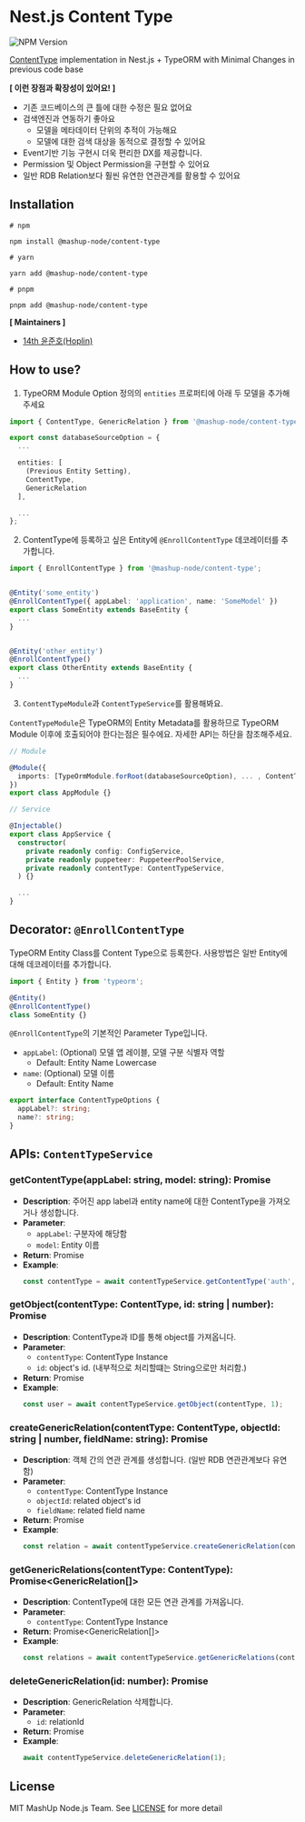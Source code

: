 # Nest.js Content Type

![NPM Version](https://img.shields.io/npm/v/@mashup-node/content-type?style=for-the-badge)

[ContentType](https://docs.djangoproject.com/en/5.1/ref/contrib/contenttypes/) implementation in Nest.js + TypeORM with Minimal Changes in previous code base

**[ 이런 장점과 확장성이 있어요! ]**

- 기존 코드베이스의 큰 틀에 대한 수정은 필요 없어요
- 검색엔진과 연동하기 좋아요
  - 모델을 메타데이터 단위의 추적이 가능해요
  - 모델에 대한 검색 대상을 동적으로 결정할 수 있어요
- Event기반 기능 구현시 더욱 편리한 DX를 제공합니다.
- Permission 및 Object Permission을 구현할 수 있어요
- 일반 RDB Relation보다 훨씬 유연한 연관관계를 활용할 수 있어요

## Installation

```text
# npm

npm install @mashup-node/content-type

# yarn

yarn add @mashup-node/content-type

# pnpm

pnpm add @mashup-node/content-type

```

**[ Maintainers ]**

- [14th 윤준호(Hoplin)](https://github.com/J-Hoplin)

## How to use?

1. TypeORM Module Option 정의의 `entities` 프로퍼티에 아래 두 모델을 추가해주세요

```typescript
import { ContentType, GenericRelation } from '@mashup-node/content-type';

export const databaseSourceOption = {
  ...

  entities: [
    (Previous Entity Setting),
    ContentType,
    GenericRelation
  ],

  ...
};

```

2. ContentType에 등록하고 싶은 Entity에 `@EnrollContentType` 데코레이터를 추가합니다.

```typescript
import { EnrollContentType } from '@mashup-node/content-type';


@Entity('some_entity')
@EnrollContentType({ appLabel: 'application', name: 'SomeModel' })
export class SomeEntity extends BaseEntity {
  ...
}


@Entity('other_entity')
@EnrollContentType()
export class OtherEntity extends BaseEntity {
  ...
}
```

3. `ContentTypeModule`과 `ContentTypeService`를 활용해봐요.

`ContentTypeModule`은 TypeORM의 Entity Metadata를 활용하므로 TypeORM Module 이후에 호출되어야 한다는점은 필수에요. 자세한 API는 하단을 참조해주세요.

```typescript
// Module

@Module({
  imports: [TypeOrmModule.forRoot(databaseSourceOption), ... , ContentTypeModule],
})
export class AppModule {}

// Service

@Injectable()
export class AppService {
  constructor(
    private readonly config: ConfigService,
    private readonly puppeteer: PuppeteerPoolService,
    private readonly contentType: ContentTypeService,
  ) {}

  ...
}
```

## Decorator: `@EnrollContentType`

TypeORM Entity Class를 Content Type으로 등록한다. 사용방법은 일반 Entity에 대해 데코레이터를 추가합니다.

```typescript
import { Entity } from 'typeorm';

@Entity()
@EnrollContentType()
class SomeEntity {}
```

`@EnrollContentType`의 기본적인 Parameter Type입니다.

- `appLabel`: (Optional) 모델 앱 레이블, 모델 구분 식별자 역할
  - Default: Entity Name Lowercase
- `name`: (Optional) 모델 이름
  - Default: Entity Name

```typescript
export interface ContentTypeOptions {
  appLabel?: string;
  name?: string;
}
```

## APIs: `ContentTypeService`

### getContentType(appLabel: string, model: string): Promise<ContentType>

- **Description**: 주어진 app label과 entity name에 대한 ContentType을 가져오거나 생성합니다.
- **Parameter**:
  - `appLabel`: 구분자에 해당함
  - `model`: Entity 이름
- **Return**: Promise<ContentType>
- **Example**:
  ```typescript
  const contentType = await contentTypeService.getContentType('auth', 'User');
  ```

### getObject(contentType: ContentType, id: string | number): Promise<any>

- **Description**: ContentType과 ID를 통해 object를 가져옵니다.
- **Parameter**:
  - `contentType`: ContentType Instance
  - `id`: object's id. (내부적으로 처리할떄는 String으로만 처리함.)
- **Return**: Promise<any>
- **Example**:
  ```typescript
  const user = await contentTypeService.getObject(contentType, 1);
  ```

### createGenericRelation(contentType: ContentType, objectId: string | number, fieldName: string): Promise<GenericRelation>

- **Description**: 객체 간의 연관 관계를 생성합니다. (일반 RDB 연관관계보다 유연함)
- **Parameter**:
  - `contentType`: ContentType Instance
  - `objectId`: related object's id
  - `fieldName`: related field name
- **Return**: Promise<GenericRelation>
- **Example**:
  ```typescript
  const relation = await contentTypeService.createGenericRelation(contentType, 1, 'author');
  ```

### getGenericRelations(contentType: ContentType): Promise<GenericRelation[]>

- **Description**: ContentType에 대한 모든 연관 관계를 가져옵니다.
- **Parameter**:
  - `contentType`: ContentType Instance
- **Return**: Promise<GenericRelation[]>
- **Example**:
  ```typescript
  const relations = await contentTypeService.getGenericRelations(contentType);
  ```

### deleteGenericRelation(id: number): Promise<void>

- **Description**: GenericRelation 삭제합니다.
- **Parameter**:
  - `id`: relationId
- **Return**: Promise<void>
- **Example**:
  ```typescript
  await contentTypeService.deleteGenericRelation(1);
  ```

## License

MIT MashUp Node.js Team. See [LICENSE](./LICENSE) for more detail
